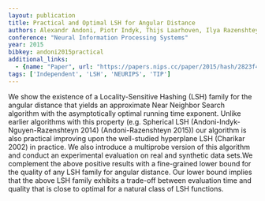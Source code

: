 ```yaml
---
layout: publication
title: Practical and Optimal LSH for Angular Distance
authors: Alexandr Andoni, Piotr Indyk, Thijs Laarhoven, Ilya Razenshteyn, Ludwig Schmidt
conference: "Neural Information Processing Systems"
year: 2015
bibkey: andoni2015practical
additional_links:
  - {name: "Paper", url: "https://papers.nips.cc/paper/2015/hash/2823f4797102ce1a1aec05359cc16dd9-Abstract.html"}
tags: ['Independent', 'LSH', 'NEURIPS', 'TIP']
---
```

We show the existence of a Locality-Sensitive Hashing (LSH) family for the angular distance that yields an approximate Near Neighbor Search algorithm with the asymptotically optimal running time exponent. Unlike earlier algorithms with this property (e.g. Spherical LSH (Andoni-Indyk-Nguyen-Razenshteyn 2014) (Andoni-Razenshteyn 2015)) our algorithm is also practical improving upon the well-studied hyperplane LSH (Charikar 2002) in practice. We also introduce a multiprobe version of this algorithm and conduct an experimental evaluation on real and synthetic data sets.We complement the above positive results with a fine-grained lower bound for the quality of any LSH family for angular distance. Our lower bound implies that the above LSH family exhibits a trade-off between evaluation time and quality that is close to optimal for a natural class of LSH functions.
